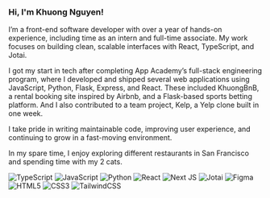 ### Hi, I'm Khuong Nguyen!

I’m a front-end software developer with over a year of hands-on experience, including time as an intern and full-time associate. My work focuses on building clean, scalable interfaces with React, TypeScript, and Jotai.

I got my start in tech after completing App Academy’s full-stack engineering program, where I developed and shipped several web applications using JavaScript, Python, Flask, Express, and React. These included KhuongBnB, a rental booking site inspired by Airbnb, and a Flask-based sports betting platform. And I also contributed to a team project, Kelp, a Yelp clone built in one week.

I take pride in writing maintainable code, improving user experience, and continuing to grow in a fast-moving environment.

In my spare time, I enjoy exploring different restaurants in San Francisco and spending time with my 2 cats.

![TypeScript](https://img.shields.io/badge/TypeScript-%23007ACC.svg?style=for-the-badge&logo=typescript&logoColor=white)
![JavaScript](https://img.shields.io/badge/javascript-%23323330.svg?style=for-the-badge&logo=javascript&logoColor=%23F7DF1E)
![Python](https://img.shields.io/badge/python-3670A0?style=for-the-badge&logo=python&logoColor=ffdd54)
![React](https://img.shields.io/badge/react-%2320232a.svg?style=for-the-badge&logo=react&logoColor=%2361DAFB)
![Next JS](https://img.shields.io/badge/Next-black?style=for-the-badge&logo=next.js&logoColor=white)
![Jotai](https://img.shields.io/badge/Jotai-%23000000.svg?style=for-the-badge&logo=jotai&logoColor=white)
![Figma](https://img.shields.io/badge/Figma-%23000000.svg?style=for-the-badge&logo=figma&logoColor=white)
![HTML5](https://img.shields.io/badge/html5-%23E34F26.svg?style=for-the-badge&logo=html5&logoColor=white)
![CSS3](https://img.shields.io/badge/css3-%231572B6.svg?style=for-the-badge&logo=css3&logoColor=white)
![TailwindCSS](https://img.shields.io/badge/TailwindCSS-%2338B2AC.svg?style=for-the-badge&logo=tailwind-css&logoColor=white)
